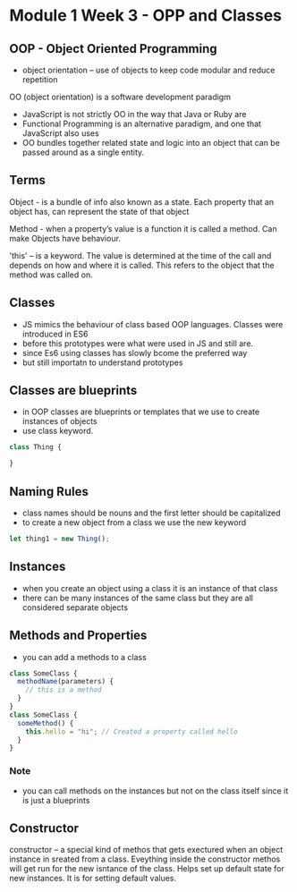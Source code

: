 # Module 1 Week 3 - OPP and Classes


## OOP -  Object Oriented Programming

- object orientation – use of objects to keep code modular and reduce repetition

OO (object orientation) is a software development paradigm 
- JavaScript is not strictly OO in the way that Java or Ruby are 
- Functional Programming is an alternative paradigm, and one that JavaScript also uses
- OO bundles together related state and logic into an object that can be passed around as a single entity.

## Terms
Object - is a bundle of info also known as a state. Each property that an object has, can represent the state of that object

Method - when a property’s value is a function it is called a method. Can make Objects have behaviour.

'this' – is a keyword. The value is determined at the time of the call and depends on how and where it is called. This refers to the object that the method was called on.


## Classes 

- JS mimics the behaviour of class based OOP languages. Classes were introduced in ES6
- before this prototypes were what were used in JS and still are.
- since Es6 using classes has slowly bcome the preferred way 
- but still importatn to understand prototypes

## Classes are blueprints 
- in OOP classes are blueprints or templates that we use to create instances of objects
- use class keyword.

``` JavaScript
class Thing {

}
```

## Naming Rules
- class names should be nouns and the first letter should be capitalized
- to create a new object from a class we use the new keyword

``` JavaScript
let thing1 = new Thing();
```

## Instances
- when you create an object using a class it is an instance of that class
- there can be many instances of the same class but they are all considered separate objects

## Methods and Properties
- you can add a methods to a class

``` JavaScript
class SomeClass {
  methodName(parameters) {
    // this is a method
  }
}
class SomeClass {
  someMethod() {
    this.hello = "hi"; // Created a property called hello
  }
}

```

### Note
- you can call methods on the instances but not on the class itself since it is just a blueprints

## Constructor
constructor – a special kind of methos that gets exectured when an object instance in sreated from a class. Eveything inside the constructor methos will get run for the new isntance of the class. Helps set up default state for new instances. It is for setting default values. 